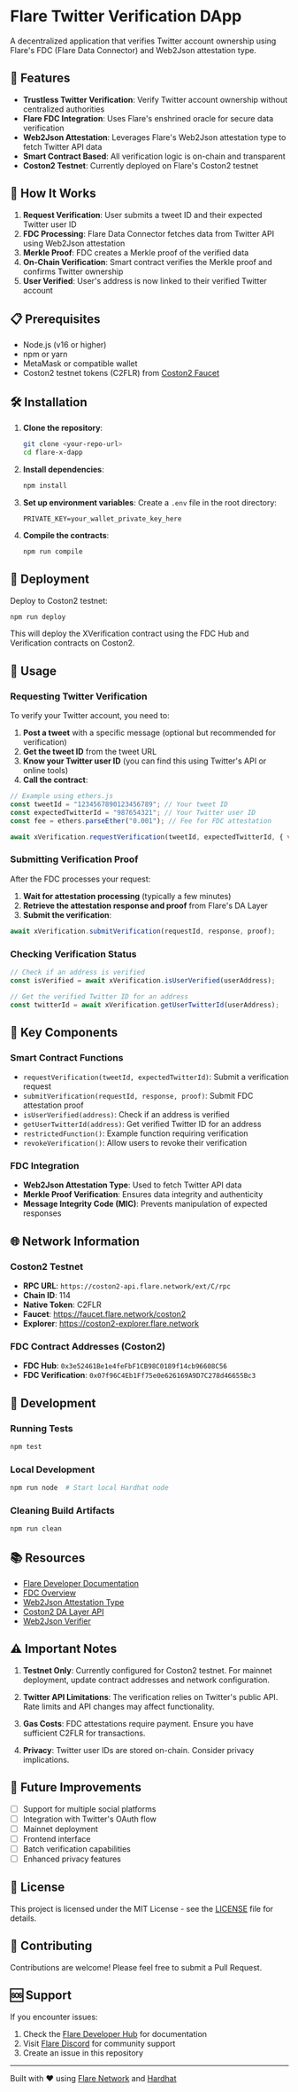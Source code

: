 # Flare Twitter Verification DApp

A decentralized application that verifies Twitter account ownership using Flare's FDC (Flare Data Connector) and Web2Json attestation type.

## 🌟 Features

- **Trustless Twitter Verification**: Verify Twitter account ownership without centralized authorities
- **Flare FDC Integration**: Uses Flare's enshrined oracle for secure data verification
- **Web2Json Attestation**: Leverages Flare's Web2Json attestation type to fetch Twitter API data
- **Smart Contract Based**: All verification logic is on-chain and transparent
- **Coston2 Testnet**: Currently deployed on Flare's Coston2 testnet

## 🚀 How It Works

1. **Request Verification**: User submits a tweet ID and their expected Twitter user ID
2. **FDC Processing**: Flare Data Connector fetches data from Twitter API using Web2Json attestation
3. **Merkle Proof**: FDC creates a Merkle proof of the verified data
4. **On-Chain Verification**: Smart contract verifies the Merkle proof and confirms Twitter ownership
5. **User Verified**: User's address is now linked to their verified Twitter account

## 📋 Prerequisites

- Node.js (v16 or higher)
- npm or yarn
- MetaMask or compatible wallet
- Coston2 testnet tokens (C2FLR) from [Coston2 Faucet](https://faucet.flare.network/coston2)

## 🛠️ Installation

1. **Clone the repository**:
   ```bash
   git clone <your-repo-url>
   cd flare-x-dapp
   ```

2. **Install dependencies**:
   ```bash
   npm install
   ```

3. **Set up environment variables**:
   Create a `.env` file in the root directory:
   ```
   PRIVATE_KEY=your_wallet_private_key_here
   ```

4. **Compile the contracts**:
   ```bash
   npm run compile
   ```

## 🚀 Deployment

Deploy to Coston2 testnet:

```bash
npm run deploy
```

This will deploy the XVerification contract using the FDC Hub and Verification contracts on Coston2.

## 📖 Usage

### Requesting Twitter Verification

To verify your Twitter account, you need to:

1. **Post a tweet** with a specific message (optional but recommended for verification)
2. **Get the tweet ID** from the tweet URL
3. **Know your Twitter user ID** (you can find this using Twitter's API or online tools)
4. **Call the contract**:

```javascript
// Example using ethers.js
const tweetId = "1234567890123456789"; // Your tweet ID
const expectedTwitterId = "987654321"; // Your Twitter user ID
const fee = ethers.parseEther("0.001"); // Fee for FDC attestation

await xVerification.requestVerification(tweetId, expectedTwitterId, { value: fee });
```

### Submitting Verification Proof

After the FDC processes your request:

1. **Wait for attestation processing** (typically a few minutes)
2. **Retrieve the attestation response and proof** from Flare's DA Layer
3. **Submit the verification**:

```javascript
await xVerification.submitVerification(requestId, response, proof);
```

### Checking Verification Status

```javascript
// Check if an address is verified
const isVerified = await xVerification.isUserVerified(userAddress);

// Get the verified Twitter ID for an address
const twitterId = await xVerification.getUserTwitterId(userAddress);
```

## 🔗 Key Components

### Smart Contract Functions

- `requestVerification(tweetId, expectedTwitterId)`: Submit a verification request
- `submitVerification(requestId, response, proof)`: Submit FDC attestation proof
- `isUserVerified(address)`: Check if an address is verified
- `getUserTwitterId(address)`: Get verified Twitter ID for an address
- `restrictedFunction()`: Example function requiring verification
- `revokeVerification()`: Allow users to revoke their verification

### FDC Integration

- **Web2Json Attestation Type**: Used to fetch Twitter API data
- **Merkle Proof Verification**: Ensures data integrity and authenticity
- **Message Integrity Code (MIC)**: Prevents manipulation of expected responses

## 🌐 Network Information

### Coston2 Testnet
- **RPC URL**: `https://coston2-api.flare.network/ext/C/rpc`
- **Chain ID**: 114
- **Native Token**: C2FLR
- **Faucet**: https://faucet.flare.network/coston2
- **Explorer**: https://coston2-explorer.flare.network

### FDC Contract Addresses (Coston2)
- **FDC Hub**: `0x3e52461Be1e4feFbF1CB98C0189f14cb96608C56`
- **FDC Verification**: `0x07f96C4Eb1Ff75e0e626169A9D7C278d46655Bc3`

## 🔧 Development

### Running Tests
```bash
npm test
```

### Local Development
```bash
npm run node  # Start local Hardhat node
```

### Cleaning Build Artifacts
```bash
npm run clean
```

## 📚 Resources

- [Flare Developer Documentation](https://dev.flare.network/)
- [FDC Overview](https://dev.flare.network/fdc/overview/)
- [Web2Json Attestation Type](https://dev.flare.network/fdc/attestation-types/)
- [Coston2 DA Layer API](https://ctn2-data-availability.flare.network/api-doc#/)
- [Web2Json Verifier](https://jq-verifier-test.flare.rocks/)

## ⚠️ Important Notes

1. **Testnet Only**: Currently configured for Coston2 testnet. For mainnet deployment, update contract addresses and network configuration.

2. **Twitter API Limitations**: The verification relies on Twitter's public API. Rate limits and API changes may affect functionality.

3. **Gas Costs**: FDC attestations require payment. Ensure you have sufficient C2FLR for transactions.

4. **Privacy**: Twitter user IDs are stored on-chain. Consider privacy implications.

## 🔮 Future Improvements

- [ ] Support for multiple social platforms
- [ ] Integration with Twitter's OAuth flow
- [ ] Mainnet deployment
- [ ] Frontend interface
- [ ] Batch verification capabilities
- [ ] Enhanced privacy features

## 📄 License

This project is licensed under the MIT License - see the [LICENSE](LICENSE) file for details.

## 🤝 Contributing

Contributions are welcome! Please feel free to submit a Pull Request.

## 🆘 Support

If you encounter issues:

1. Check the [Flare Developer Hub](https://dev.flare.network/) for documentation
2. Visit [Flare Discord](https://discord.gg/flare) for community support
3. Create an issue in this repository

---

Built with ❤️ using [Flare Network](https://flare.network/) and [Hardhat](https://hardhat.org/) 